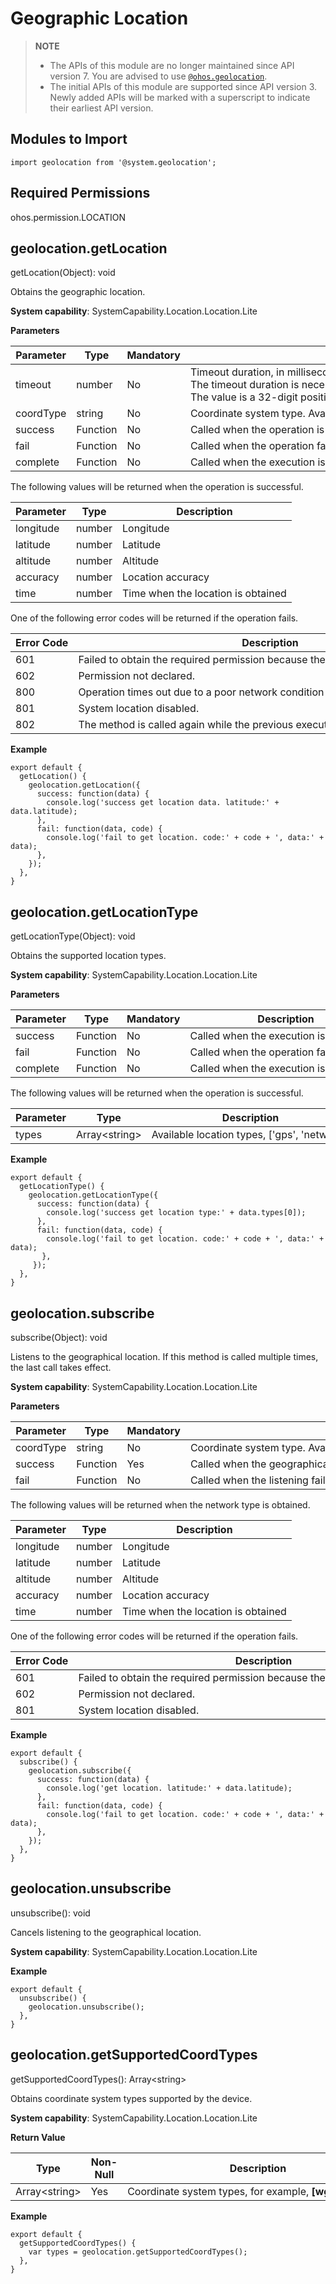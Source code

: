 # Geographic Location

> **NOTE**
> 
> - The APIs of this module are no longer maintained since API version 7. You are advised to use [`@ohos.geolocation`](js-apis-geolocation.md).
> - The initial APIs of this module are supported since API version 3. Newly added APIs will be marked with a superscript to indicate their earliest API version.


## Modules to Import


```
import geolocation from '@system.geolocation';
```


## Required Permissions

ohos.permission.LOCATION


## geolocation.getLocation

getLocation(Object): void

Obtains the geographic location.

**System capability**: SystemCapability.Location.Location.Lite

**Parameters**

| Parameter | Type | Mandatory | Description |
| -------- | -------- | -------- | -------- |
| timeout | number | No | Timeout&nbsp;duration,&nbsp;in&nbsp;milliseconds.&nbsp;The&nbsp;default&nbsp;value&nbsp;is&nbsp;**30000**.<br>The&nbsp;timeout&nbsp;duration&nbsp;is&nbsp;necessary&nbsp;in&nbsp;case&nbsp;the&nbsp;request&nbsp;to&nbsp;obtain&nbsp;the&nbsp;geographic&nbsp;location&nbsp;is&nbsp;rejected&nbsp;for&nbsp;the&nbsp;lack&nbsp;of&nbsp;the&nbsp;required&nbsp;permission,&nbsp;weak&nbsp;positioning&nbsp;signal,&nbsp;or&nbsp;incorrect&nbsp;location&nbsp;settings.&nbsp;After&nbsp;the&nbsp;timeout&nbsp;duration&nbsp;expires,&nbsp;the&nbsp;fail&nbsp;function&nbsp;will&nbsp;be&nbsp;called.<br>The&nbsp;value&nbsp;is&nbsp;a&nbsp;32-digit&nbsp;positive&nbsp;integer.&nbsp;If&nbsp;the&nbsp;value&nbsp;set&nbsp;is&nbsp;less&nbsp;than&nbsp;or&nbsp;equal&nbsp;to&nbsp;**0**,&nbsp;the&nbsp;default&nbsp;value&nbsp;will&nbsp;be&nbsp;used. |
| coordType | string | No | Coordinate&nbsp;system&nbsp;type.&nbsp;Available&nbsp;types&nbsp;can&nbsp;be&nbsp;obtained&nbsp;by&nbsp;**getSupportedCoordTypes**.&nbsp;The&nbsp;default&nbsp;type&nbsp;is&nbsp;**wgs84**. |
| success | Function | No | Called&nbsp;when&nbsp;the&nbsp;operation&nbsp;is&nbsp;successful. |
| fail | Function | No | Called&nbsp;when&nbsp;the&nbsp;operation&nbsp;fails. |
| complete | Function | No | Called&nbsp;when&nbsp;the&nbsp;execution&nbsp;is&nbsp;complete |

The following values will be returned when the operation is successful.

| Parameter | Type | Description |
| -------- | -------- | -------- |
| longitude | number | Longitude |
| latitude | number | Latitude |
| altitude | number | Altitude |
| accuracy | number | Location&nbsp;accuracy |
| time | number | Time&nbsp;when&nbsp;the&nbsp;location&nbsp;is&nbsp;obtained |

One of the following error codes will be returned if the operation fails.

| Error&nbsp;Code | Description |
| -------- | -------- |
| 601 | Failed&nbsp;to&nbsp;obtain&nbsp;the&nbsp;required&nbsp;permission&nbsp;because&nbsp;the&nbsp;user&nbsp;rejected&nbsp;the&nbsp;request. |
| 602 | Permission&nbsp;not&nbsp;declared. |
| 800 | Operation&nbsp;times&nbsp;out&nbsp;due&nbsp;to&nbsp;a&nbsp;poor&nbsp;network&nbsp;condition&nbsp;or&nbsp;unavailable&nbsp;GPS. |
| 801 | System&nbsp;location&nbsp;disabled. |
| 802 | The&nbsp;method&nbsp;is&nbsp;called&nbsp;again&nbsp;while&nbsp;the&nbsp;previous&nbsp;execution&nbsp;result&nbsp;is&nbsp;not&nbsp;returned&nbsp;yet. |

**Example**

```
export default {    
  getLocation() {        
    geolocation.getLocation({            
      success: function(data) {                
        console.log('success get location data. latitude:' + data.latitude);            
      },            
      fail: function(data, code) {                
        console.log('fail to get location. code:' + code + ', data:' + data);            
      },
    });    
  },
}
```


## geolocation.getLocationType

getLocationType(Object): void

Obtains the supported location types.

**System capability**: SystemCapability.Location.Location.Lite

**Parameters**

| Parameter | Type | Mandatory | Description |
| -------- | -------- | -------- | -------- |
| success | Function | No | Called&nbsp;when&nbsp;the&nbsp;execution&nbsp;is&nbsp;successful. |
| fail | Function | No | Called&nbsp;when&nbsp;the&nbsp;operation&nbsp;fails. |
| complete | Function | No | Called&nbsp;when&nbsp;the&nbsp;execution&nbsp;is&nbsp;complete |

The following values will be returned when the operation is successful.

| Parameter | Type | Description |
| -------- | -------- | -------- |
| types | Array&lt;string&gt; | Available&nbsp;location&nbsp;types,&nbsp;['gps',&nbsp;'network'] |

**Example**

```
export default {    
  getLocationType() {        
    geolocation.getLocationType({            
      success: function(data) {                
        console.log('success get location type:' + data.types[0]);            
      },            
      fail: function(data, code) {                
        console.log('fail to get location. code:' + code + ', data:' + data);            
       },        
     });    
  },
}
```


## geolocation.subscribe

subscribe(Object): void

Listens to the geographical location. If this method is called multiple times, the last call takes effect.

**System capability**: SystemCapability.Location.Location.Lite

**Parameters**

| Parameter | Type | Mandatory | Description |
| -------- | -------- | -------- | -------- |
| coordType | string | No | Coordinate&nbsp;system&nbsp;type.&nbsp;Available&nbsp;types&nbsp;can&nbsp;be&nbsp;obtained&nbsp;by&nbsp;**getSupportedCoordTypes**.&nbsp;The&nbsp;default&nbsp;type&nbsp;is&nbsp;**wgs84**. |
| success | Function | Yes | Called&nbsp;when&nbsp;the&nbsp;geographical&nbsp;location&nbsp;changes |
| fail | Function | No | Called&nbsp;when&nbsp;the&nbsp;listening&nbsp;fails |

The following values will be returned when the network type is obtained.

| Parameter | Type | Description |
| -------- | -------- | -------- |
| longitude | number | Longitude |
| latitude | number | Latitude |
| altitude | number | Altitude |
| accuracy | number | Location&nbsp;accuracy |
| time | number | Time&nbsp;when&nbsp;the&nbsp;location&nbsp;is&nbsp;obtained |

One of the following error codes will be returned if the operation fails.

| Error&nbsp;Code | Description |
| -------- | -------- |
| 601 | Failed&nbsp;to&nbsp;obtain&nbsp;the&nbsp;required&nbsp;permission&nbsp;because&nbsp;the&nbsp;user&nbsp;rejected&nbsp;the&nbsp;request. |
| 602 | Permission&nbsp;not&nbsp;declared. |
| 801 | System&nbsp;location&nbsp;disabled. |

**Example**

```
export default {    
  subscribe() {        
    geolocation.subscribe({            
      success: function(data) {                
        console.log('get location. latitude:' + data.latitude);            
      },            
      fail: function(data, code) {                
        console.log('fail to get location. code:' + code + ', data:' + data);            
      },        
    });    
  },
}
```


## geolocation.unsubscribe

unsubscribe(): void

Cancels listening to the geographical location.

**System capability**: SystemCapability.Location.Location.Lite

**Example**

```
export default {    
  unsubscribe() {        
    geolocation.unsubscribe();    
  },
}
```


## geolocation.getSupportedCoordTypes

getSupportedCoordTypes(): Array&lt;string&gt;

Obtains coordinate system types supported by the device.

**System capability**: SystemCapability.Location.Location.Lite

**Return Value**

| Type | Non-Null | Description |
| -------- | -------- | -------- |
| Array&lt;string&gt; | Yes | Coordinate&nbsp;system&nbsp;types,&nbsp;for&nbsp;example,&nbsp;**[wgs84,&nbsp;gcj02]**. |

**Example**

```
export default {    
  getSupportedCoordTypes() {       
    var types = geolocation.getSupportedCoordTypes();    
  },
}
```
